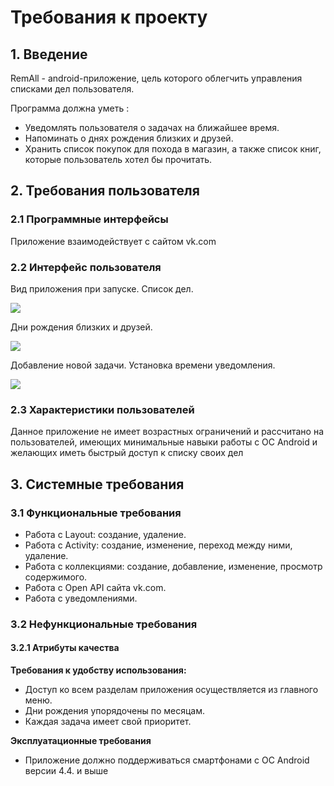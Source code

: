 # **Требования к проекту**

## **1. Введение**

RemAll - android-приложение, цель которого облегчить управления списками дел пользователя.

Программа должна уметь : 
-	Уведомлять пользователя о задачах на ближайшее время.
-	Напоминать о днях рождения близких и друзей.
-	Хранить список покупок для похода в магазин, а также список книг, которые пользователь хотел бы прочитать. 

## **2. Требования пользователя**

### **2.1 Программные интерфейсы**

Приложение взаимодействует с сайтом vk.com

### **2.2 Интерфейс пользователя**
Вид приложения при запуске. Список дел.

![](https://github.com/fedosenk0/RemAll/blob/master/Main.png)

Дни рождения близких и друзей.

![](https://github.com/fedosenk0/RemAll/blob/master/Birthday.png)

Добавление новой задачи. Установка времени уведомления.

![](https://github.com/fedosenk0/RemAll/blob/master/NewTask.png)

### **2.3 Характеристики пользователей**
Данное приложение не имеет возрастных ограничений и рассчитано на пользователей, имеющих минимальные навыки работы с ОС Android и желающих иметь быстрый доступ к списку своих дел

## **3. Системные требования**

### **3.1 Функциональные требования**
-	Работа с Layout: создание, удаление.
-	Работа с Activity: cоздание,  изменение, переход между ними, удаление.
-	Работа с коллекциями: создание, добавление, изменение, просмотр содержимого.
-	Работа с Open API сайта vk.com.
-	Работа с уведомлениями.

### **3.2 Нефункциональные требования**

#### **3.2.1 Атрибуты качества**
 **Требования к удобству использования:**
-	Доступ ко всем разделам приложения осуществляется из главного меню.
-	Дни рождения упорядочены по месяцам.
-	Каждая задача имеет свой приоритет.

 **Эксплуатационные требования**
-	Приложение должно поддерживаться смартфонами с ОС Android версии 4.4. и выше
